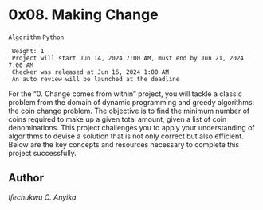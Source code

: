 # 0x08. Making Change
 `Algorithm` `Python`
```
 Weight: 1
 Project will start Jun 14, 2024 7:00 AM, must end by Jun 21, 2024 7:00 AM
 Checker was released at Jun 16, 2024 1:00 AM
 An auto review will be launched at the deadline
```
For the “0. Change comes from within” project, you will tackle a classic problem from the domain of dynamic programming and greedy algorithms: the coin change problem. The objective is to find the minimum number of coins required to make up a given total amount, given a list of coin denominations. This project challenges you to apply your understanding of algorithms to devise a solution that is not only correct but also efficient. Below are the key concepts and resources necessary to complete this project successfully.


## Author
_Ifechukwu C. Anyika_
